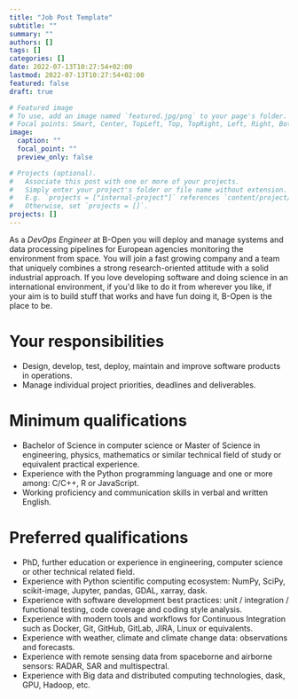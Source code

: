 ```yaml
---
title: "Job Post Template"
subtitle: ""
summary: ""
authors: []
tags: []
categories: []
date: 2022-07-13T10:27:54+02:00
lastmod: 2022-07-13T10:27:54+02:00
featured: false
draft: true

# Featured image
# To use, add an image named `featured.jpg/png` to your page's folder.
# Focal points: Smart, Center, TopLeft, Top, TopRight, Left, Right, BottomLeft, Bottom, BottomRight.
image:
  caption: ""
  focal_point: ""
  preview_only: false

# Projects (optional).
#   Associate this post with one or more of your projects.
#   Simply enter your project's folder or file name without extension.
#   E.g. `projects = ["internal-project"]` references `content/project/deep-learning/index.md`.
#   Otherwise, set `projects = []`.
projects: []
---
```


As a <!---
job title
-->
_DevOps Engineer_
at B-Open you will <!---
job short description
-->
deploy and manage systems and data processing pipelines for European agencies monitoring the environment from space. <!---
common description
-->
You will join a fast growing company and
a team that uniquely combines a strong research-oriented attitude with a solid industrial approach.
If you love developing software and doing science in an international environment,
if you'd like to do it from wherever you like,
if your aim is to build stuff that works and have fun doing it,
B-Open is the place to be.

# Your responsibilities

* Design, develop, test, deploy, maintain and improve software products in operations.
* Manage individual project priorities, deadlines and deliverables.


# Minimum qualifications

* Bachelor of Science in computer science or Master of Science in engineering, physics, mathematics or similar technical field of study or equivalent practical experience.
* Experience with the Python programming language and one or more among: C/C++, R or JavaScript.
* Working proficiency and communication skills in verbal and written English.

# Preferred qualifications

* PhD, further education or experience in engineering, computer science or other technical related field.
* Experience with Python scientific computing ecosystem: NumPy, SciPy, scikit-image, Jupyter, pandas, GDAL, xarray, dask.
* Experience with software development best practices: unit / integration / functional testing, code coverage and coding style analysis.
* Experience with modern tools and workflows for Continuous Integration such as Docker, Git, GitHub, GitLab, JIRA, Linux or equivalents.
* Experience with weather, climate and climate change data: observations and forecasts.
* Experience with remote sensing data from spaceborne and airborne sensors: RADAR, SAR and multispectral.
* Experience with Big data and distributed computing technologies, dask, GPU, Hadoop, etc.

